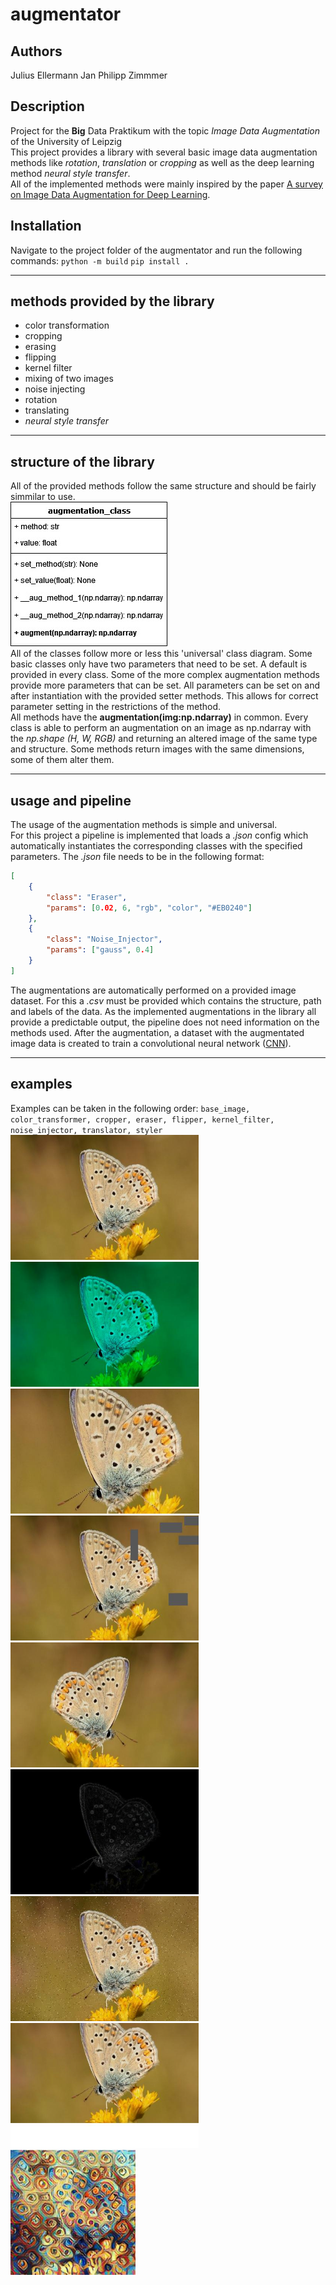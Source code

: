 # augmentator

## Authors
Julius Ellermann
Jan Philipp Zimmmer

## Description
Project for the **Big** Data Praktikum with the topic *Image Data Augmentation* of the University of Leipzig<br>
This project provides a library with several basic image data augmentation methods like *rotation*, *translation* or *cropping* as well as the deep learning method *neural style transfer*.<br>
All of the implemented methods were mainly inspired by the paper [A survey on Image Data Augmentation for Deep Learning](https://doi.org/10.1186/s40537-019-0197-0).

## Installation
Navigate to the project folder of the augmentator and run the following commands:
`python -m build`
`pip install .`
___
## methods provided by the library
* color transformation
* cropping
* erasing
* flipping
* kernel filter
* mixing of two images
* noise injecting
* rotation
* translating
* *neural style transfer*

___
## structure of the library
All of the provided methods follow the same structure and should be fairly simmilar to use.<br>
![universal_class_diagram](/assets/augmentation_class.jpg)<br>
All of the classes follow more or less this 'universal' class diagram. Some basic classes only have two parameters that need to be set. A default is provided in every class. Some of the more complex augmentation methods provide more parameters that can be set. All parameters can be set on and after instantiation with the provided setter methods. This allows for correct parameter setting in the restrictions of the method.<br>
All methods have the **augmentation(img:np.ndarray)** in common. Every class is able to perform an augmentation on an image as np.ndarray with the *np.shape (H, W, RGB)* and returning an altered image of the same type and structure. Some methods return images with the same dimensions, some of them alter them.<br>

___
## usage and pipeline
The usage of the augmentation methods is simple and universal.<br>
For this project a pipeline is implemented that loads a *.json* config which automatically instantiates the corresponding classes with the specified parameters. The *.json* file needs to be in the following format:
```json
[
    {
        "class": "Eraser",
        "params": [0.02, 6, "rgb", "color", "#EB0240"]
    },
    {
        "class": "Noise_Injector",
        "params": ["gauss", 0.4]
    }
]
```
The augmentations are automatically performed on a provided image dataset. For this a *.csv* must be provided which contains the structure, path and labels of the data. As the implemented augmentations in the library all provide a predictable output, the pipeline does not need information on the methods used. After the augmentation, a dataset with the augmentated image data is created to train a convolutional neural network ([CNN](https://de.wikipedia.org/wiki/Convolutional_Neural_Network)).

___
## examples
Examples can be taken in the following order: `base_image, color_transformer, cropper, eraser, flipper, kernel_filter, noise_injector, translator, styler`<br>
<img src="/assets/base.jpg" height="200" height="200"/>
<img src="/assets/color_transformer.jpg" height="200" height="200"/>
<img src="/assets/cropper.jpg" height="200" height="200"/>
<img src="/assets/eraser.jpg" height="200" height="200"/>
<img src="/assets/flipper.jpg" height="200" height="200"/>
<img src="/assets/kernel_filter.jpg" height="200" height="200"/>
<img src="/assets/noise_injector.jpg" height="200" height="200"/>
<img src="/assets/translator.jpg" height="200" height="200"/>
<img src="/assets/styler.jpg" height="200" height="200"/>
